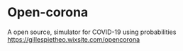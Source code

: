 # Open-corona
A open source, simulator for COVID-19 using probabilities 
https://gillespietheo.wixsite.com/opencorona
